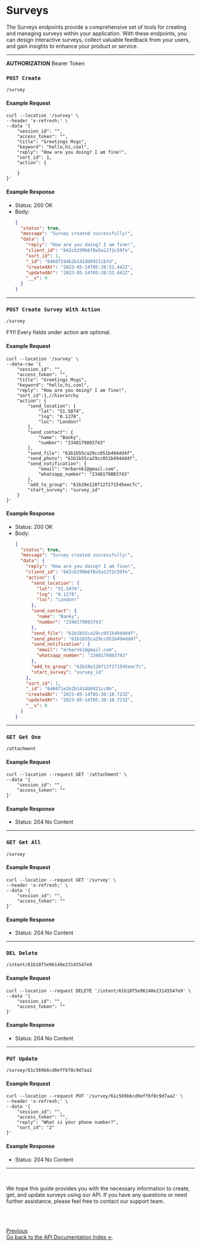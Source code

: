 <head>
<link rel="stylesheet" href="../../style.css">
</head>

# Surveys

The Surveys endpoints provide a comprehensive set of tools for creating and managing surveys within your application. With these endpoints, you can design interactive surveys, collect valuable feedback from your users, and gain insights to enhance your product or service.

---

**AUTHORIZATION** Bearer Token

### `POST Create`

```
/survey
```

#### Example Request

```shell
curl --location '/survey' \
--header 'x-refresh;' \
--data '{
    "session_id": "",
    "access_token": "",
    "title": "Greetings Msgs",
    "keyword": "hello,hi,cool",
    "reply": "How are you doing? I am fine!",
    "sort_id": 1,
    "action": {

    }
}'
```

#### Example Response

- Status: 200 OK
- Body:
  ```json
  {
    "status": true,
    "message": "Survey created successfully!",
    "data": {
      "reply": "How are you doing? I am fine!",
      "client_id": "642cb299b6f8a5a12f2c59fe",
      "sort_id": 1,
      "_id": "64607194b2b141dd0421cbfd",
      "createdAt": "2023-05-14T05:28:52.442Z",
      "updatedAt": "2023-05-14T05:28:52.442Z",
      "__v": 0
    }
  }
  ```

---

### `POST Create Survey With Action`

```
/survey
```

FYI! Every fields under action are optional.

#### Example Request

```shell
curl --location '/survey' \
--data-raw '{
    "session_id": "",
    "access_token": "",
    "title": "Greetings Msgs",
    "keyword": "hello,hi,cool",
    "reply": "How are you doing? I am fine!",
    "sort_id":1,//hierarchy
    "action": {
        "send_location": {
            "lat": "51.5074",
            "lng": "0.1278",
            "loc": "London!"
        },
        "send_contact": {
            "name": "Banky",
            "number": "2348179803743"
        },
        "send_file": "61b1b55ca29cc051b494dd4f",
        "send_photo": "61b1b55ca29cc051b494dd4f",
        "send_notification": {
            "email": "mrbarnk1@gmail.com",
            "whatsapp_number": "2348179803743"
        },
        "add_to_group": "61b19e128f12f271545eec7c",
        "start_survey": "survey_id"
    }
}'
```

#### Example Response

- Status: 200 OK
- Body:
  ```json
  {
    "status": true,
    "message": "Survey created successfully!",
    "data": {
      "reply": "How are you doing? I am fine!",
      "client_id": "642cb299b6f8a5a12f2c59fe",
      "action": {
        "send_location": {
          "lat": "51.5074",
          "lng": "0.1278",
          "loc": "London!"
        },
        "send_contact": {
          "name": "Banky",
          "number": "2348179803743"
        },
        "send_file": "61b1b55ca29cc051b494dd4f",
        "send_photo": "61b1b55ca29cc051b494dd4f",
        "send_notification": {
          "email": "mrbarnk1@gmail.com",
          "whatsapp_number": "2348179803743"
        },
        "add_to_group": "61b19e128f12f271545eec7c",
        "start_survey": "survey_id"
      },
      "sort_id": 1,
      "_id": "646071e2b2b141dd0421cc0b",
      "createdAt": "2023-05-14T05:30:10.723Z",
      "updatedAt": "2023-05-14T05:30:10.723Z",
      "__v": 0
    }
  }
  ```

---

### `GET Get One`

```
/attachment
```

#### Example Request

```shell
curl --location --request GET '/attachment' \
--data '{
    "session_id": "",
    "access_token": ""
}'
```

#### Example Response

- Status: 204 No Content

---

### `GET Get All`

```
/survey
```

#### Example Request

```shell
curl --location --request GET '/survey' \
--header 'x-refresh;' \
--data '{
    "session_id": "",
    "access_token": ""
}'
```

#### Example Response

- Status: 204 No Content

---

### `DEL Delete`

```
/intent/61b18f5e96140e23145547e9
```

#### Example Request

```shell
curl --location --request DELETE '/intent/61b18f5e96140e23145547e9' \
--data '{
    "session_id": "",
    "access_token": ""
}'
```

#### Example Response

- Status: 204 No Content

---

### `PUT Update`

```
/survey/61c569b6cd0eff6f8c9d7aa2
```

#### Example Request

```shell
curl --location --request PUT '/survey/61c569b6cd0eff6f8c9d7aa2' \
--header 'x-refresh;' \
--data '{
    "session_id": "",
    "access_token": "",
    "reply": "What is your phone number?",
    "sort_id": "2"
}'
```

#### Example Response

- Status: 204 No Content

---

<br>

We hope this guide provides you with the necessary information to create, get, and update surveys using our API. If you have any questions or need further assistance, please feel free to contact our support team.

<br> <br>

<footer>
  <a class="prev-page" href="index.md">Previous <br>
  Go back to the API Documentation Index &larr;</a>
</footer>
